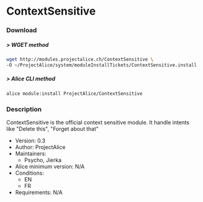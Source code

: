 # ContextSensitive

### Download

##### > WGET method
```bash
wget http://modules.projectalice.ch/ContextSensitive \
-O ~/ProjectAlice/system/moduleInstallTickets/ContextSensitive.install
```

##### > Alice CLI method
```bash
alice module:install ProjectAlice/ContextSensitive
```

### Description
ContextSensitive is the official context sensitive module. It handle intents like "Delete this", "Forget about that"

- Version: 0.3
- Author: ProjectAlice
- Maintainers:
  - Psycho, Jierka
- Alice minimum version: N/A
- Conditions:
  - EN
  - FR
- Requirements: N/A
